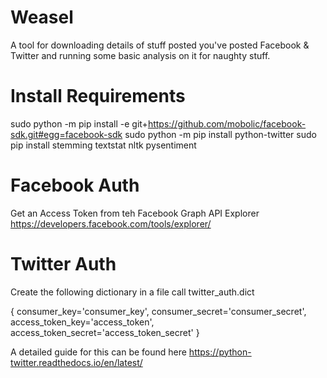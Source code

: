 # Weasel
A tool for downloading details of stuff posted you've posted Facebook & Twitter and running some basic analysis on it for naughty stuff.

# Install Requirements

sudo python -m pip install -e git+https://github.com/mobolic/facebook-sdk.git#egg=facebook-sdk
sudo python -m pip install python-twitter
sudo pip install stemming textstat nltk pysentiment

# Facebook Auth

Get an Access Token from teh Facebook Graph API Explorer https://developers.facebook.com/tools/explorer/

# Twitter Auth

Create the following dictionary in a file call twitter_auth.dict

{
  consumer_key='consumer_key',
  consumer_secret='consumer_secret',
  access_token_key='access_token',
  access_token_secret='access_token_secret'
}

A detailed guide for this can be found here https://python-twitter.readthedocs.io/en/latest/

